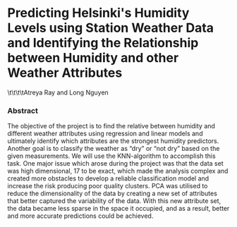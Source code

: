 # Predicting Helsinki's Humidity Levels using Station Weather Data and Identifying the Relationship between Humidity and other Weather Attributes

\t\t\t\tAtreya Ray and Long Nguyen

### Abstract

The objective of the project is to find the relative between humidity and different weather attributes using regression and linear models and ultimately identify which attributes are the strongest humidity predictors. Another goal is to classify the weather as “dry” or “not dry” based on the given measurements. We will use the KNN-algorithm to accomplish this task. One major issue which arose during the project was that the data set was high dimensional, 17 to be exact, which made the analysis complex and created more obstacles to develop a reliable classification model and increase the risk producing poor quality clusters. PCA was utilised to reduce the dimensionality of  the data by creating a new set of attributes that better captured the variability of the data. With this new attribute set, the data became less sparse in the space it occupied, and as a result, better and more accurate predictions could be achieved. 

